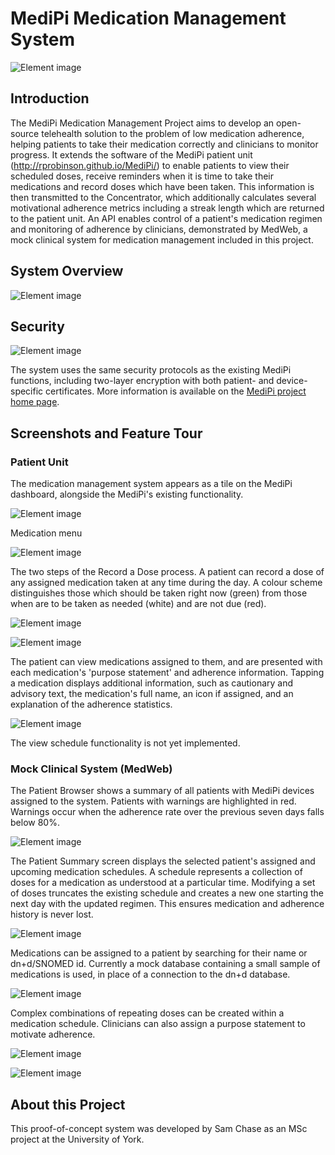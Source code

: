 # MediPi Medication Management System
![Element image](https://raw.githubusercontent.com/Samuel789/MediPi/master/Images/medipi.png)
## Introduction

The MediPi Medication Management Project aims to develop an open-source telehealth solution to the problem of low medication adherence, helping patients to take their medication correctly and clinicians to monitor progress. It extends the software of the MediPi patient unit (http://rprobinson.github.io/MediPi/) to enable patients to view their scheduled doses, receive reminders when it is time to take their medications and record doses which have been taken. This information is then transmitted to the Concentrator, which additionally calculates several motivational adherence metrics including a streak length which are returned to the patient unit. An API enables control of a patient's medication regimen and monitoring of adherence by clinicians, demonstrated by MedWeb, a mock clinical system for medication management included in this project.

## System Overview

![Element image](https://raw.githubusercontent.com/Samuel789/MediPi/master/dataFlowDiagram.png)

## Security

![Element image](https://raw.githubusercontent.com/Samuel789/MediPi/master/systemStructure.jpg)

The system uses the same security protocols as the existing MediPi functions, including two-layer encryption with both patient- and device-specific certificates. More information is available on the [MediPi project home page](http://rprobinson.github.io/MediPi/).

## Screenshots and Feature Tour

### Patient Unit
The medication management system appears as a tile on the MediPi dashboard, alongside the MediPi's existing functionality.

![Element image](https://raw.githubusercontent.com/Samuel789/MediPi/master/Images/MainMenu.png)

Medication menu

![Element image](https://raw.githubusercontent.com/Samuel789/MediPi/master/Images/MedicationMenu.png)

The two steps of the Record a Dose process. A patient can record a dose of any assigned medication taken at any time during the day. A colour scheme distinguishes those which should be taken right now (green) from those when are to be taken as needed (white) and are not due (red).

![Element image](https://raw.githubusercontent.com/Samuel789/MediPi/master/Images/RecordDose.png)

![Element image](https://raw.githubusercontent.com/Samuel789/MediPi/master/Images/DoseDetails.png)

The patient can view medications assigned to them, and are presented with each medication's 'purpose statement' and adherence information. Tapping a medication displays additional information, such as cautionary and advisory text, the medication's full name, an icon if assigned, and an explanation of the adherence statistics.

![Element image](https://raw.githubusercontent.com/Samuel789/MediPi/master/Images/ShowMedications.png)

The view schedule functionality is not yet implemented.

### Mock Clinical System (MedWeb)

The Patient Browser shows a summary of all patients with MediPi devices assigned to the system. Patients with warnings are highlighted in red. Warnings occur when the adherence rate over the previous seven days falls below 80%.

![Element image](https://raw.githubusercontent.com/Samuel789/MediPi/master/Images/MedWebPatientChooser.png)

The Patient Summary screen displays the selected patient's assigned and upcoming medication schedules. A schedule represents a collection of doses for a medication as understood at a particular time. Modifying a set of doses truncates the existing schedule and creates a new one starting the next day with the updated regimen. This ensures medication and adherence history is never lost.

![Element image](https://raw.githubusercontent.com/Samuel789/MediPi/master/Images/MedWebPatientSummary.png)

Medications can be assigned to a patient by searching for their name or dn+d/SNOMED id. Currently a mock database containing a small sample of medications is used, in place of a connection to the dn+d database.

![Element image](https://raw.githubusercontent.com/Samuel789/MediPi/master/Images/MedWebAddMed.png)

Complex combinations of repeating doses can be created within a medication schedule. Clinicians can also assign a purpose statement to motivate adherence.

 ![Element image](https://raw.githubusercontent.com/Samuel789/MediPi/master/Images/MedWebDoseEditor.png)

 ![Element image](https://raw.githubusercontent.com/Samuel789/MediPi/master/Images/MedWebDoseConfig.png)

## About this Project

This proof-of-concept system was developed by Sam Chase as an MSc project at the University of York.
